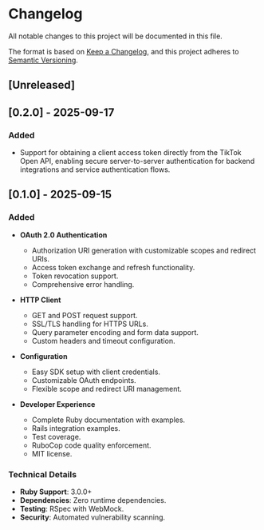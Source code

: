 # Changelog
All notable changes to this project will be documented in this file.

The format is based on [Keep a Changelog](https://keepachangelog.com/en/1.1.0/),
and this project adheres to [Semantic Versioning](https://semver.org/spec/v2.0.0.html).

## [Unreleased]

## [0.2.0] - 2025-09-17
### Added
- Support for obtaining a client access token directly from the TikTok Open API, enabling secure server-to-server authentication for backend integrations and service authentication flows.

## [0.1.0] - 2025-09-15
### Added
- **OAuth 2.0 Authentication**
  - Authorization URI generation with customizable scopes and redirect URIs.
  - Access token exchange and refresh functionality.
  - Token revocation support.
  - Comprehensive error handling.

- **HTTP Client**
  - GET and POST request support.
  - SSL/TLS handling for HTTPS URLs.
  - Query parameter encoding and form data support.
  - Custom headers and timeout configuration.

- **Configuration**
  - Easy SDK setup with client credentials.
  - Customizable OAuth endpoints.
  - Flexible scope and redirect URI management.

- **Developer Experience**
  - Complete Ruby documentation with examples.
  - Rails integration examples.
  - Test coverage.
  - RuboCop code quality enforcement.
  - MIT license.

### Technical Details
- **Ruby Support**: 3.0.0+  
- **Dependencies**: Zero runtime dependencies.  
- **Testing**: RSpec with WebMock.  
- **Security**: Automated vulnerability scanning.  
